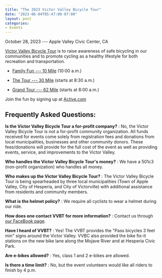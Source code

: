 ```yaml
---
title: "The 2023 Victor Valley Bicycle Tour"
date: "2023-06-04T05:47:00-07:00"
layout: post
categories:
- Events
---
```


October 28, 2023 --- Apple Valley Civic Center, CA

[Victor Valley Bicycle Tour](https://victorvalleybicycletour.com) is to raise awareness of safe bicycling in our communities and to promote cycling as a healthy lifestyle for both recreation and transportation.

- [Family Fun --- 10 Mile](https://victorvalleybicycletour.com/10mile.php) (10:00 a.m.)

- [The Tour --- 30 Mile](https://victorvalleybicycletour.com/30mile.php) (starts at 8:30 a.m.)

- [Grand Tour --- 62 Mile](https://victorvalleybicycletour.com/62mile.php) (starts at 8:00 a.m.)

Join the fun by signing up at [Active.com](https://www.active.com)

## Frequently Asked Questions:

**Is the Victor Valley Bicycle Tour a for-profit company?**
: No, the Victor Valley Bicycle Tour is not a for-profit community organization. All funds received for events come solely from registration fees and donations from local municipalities, businesses and other community donors. These fees/donations will provide for the full cost of the event as well as providing events, service, and improvements to the Victor Valley.

**Who handles the Victor Valley Bicycle Tour's money?**
: We have a 501c3 (non-profit organization) who handles all money.

**Who makes up the Victor Valley Bicycle Tour?**
: The Victor Valley Bicycle Tour is being spearheaded by three local municipalities (Town of Apple Valley, City of Hesperia, and City of Victorville) with additional assistance from residents and community members.

**What is the helmet policy?**
: We require all cyclists to wear a helmet during our ride.

**How does one contact VVBT for more information?**
: Contact us through [our FaceBook page](https://www.facebook.com/victorvalleybicycletour).

**Have I heard of VVBT?**
: Yes! The VVBT provides the "Pass bicycles 3 feet min" signs around the Victor Valley. VVBC also provided the bike fix-it stations on the new bike lane along the Mojave River and at Hesperia Civic Park.

**Are e-bikes allowed?**
: Yes, class 1 and 2 e-bikes are allowed.

**Is there a time limit?**
: No, but the event volunteers would like all riders to finish by 4 p.m.
